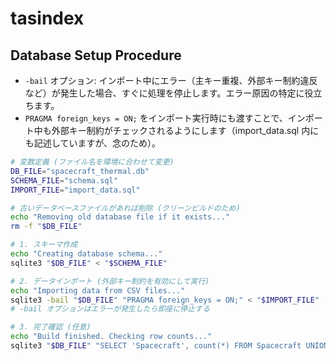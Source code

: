 # tasindex

## Database Setup Procedure

- `-bail` オプション: インポート中にエラー（主キー重複、外部キー制約違反など）が発生した場合、すぐに処理を停止します。エラー原因の特定に役立ちます。
- `PRAGMA foreign_keys = ON;` をインポート実行時にも渡すことで、インポート中も外部キー制約がチェックされるようにします（import_data.sql 内にも記述していますが、念のため）。

```bash
# 変数定義 (ファイル名を環境に合わせて変更)
DB_FILE="spacecraft_thermal.db"
SCHEMA_FILE="schema.sql"
IMPORT_FILE="import_data.sql"

# 古いデータベースファイルがあれば削除 (クリーンビルドのため)
echo "Removing old database file if it exists..."
rm -f "$DB_FILE"

# 1. スキーマ作成
echo "Creating database schema..."
sqlite3 "$DB_FILE" < "$SCHEMA_FILE"

# 2. データインポート (外部キー制約を有効にして実行)
echo "Importing data from CSV files..."
sqlite3 -bail "$DB_FILE" "PRAGMA foreign_keys = ON;" < "$IMPORT_FILE"
# -bail オプションはエラーが発生したら即座に停止する

# 3. 完了確認 (任意)
echo "Build finished. Checking row counts..."
sqlite3 "$DB_FILE" "SELECT 'Spacecraft', count(*) FROM Spacecraft UNION ALL SELECT 'Software', count(*) FROM Software UNION ALL SELECT 'ThermalAnalysisEntry', count(*) FROM ThermalAnalysisEntry;"
```